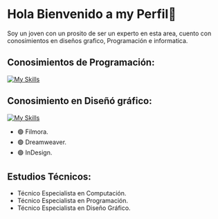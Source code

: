 # Hola Bienvenido a my Perfil👋

Soy un joven con un prosito de ser un experto en esta area,
cuento con conosimientos en diseños grafico, Programación e informatica.

## Conosimientos de Programación:

[![My Skills](https://skillicons.dev/icons?i=js,html,css,php,mysql,bootstrap,jquery)](https://skillicons.dev)

## Conosimiento en Diseñó gráfico:

[![My Skills](https://skillicons.dev/icons?i=xd,ai,blender,photoshop,ae)](https://skillicons.dev)

- 🟢 Filmora.
- 🟢 Dreamweaver.
- 🟢 InDesign.

## Estudios Técnicos:
- Técnico Especialista en Computación.
- Técnico Especialista en Programación.
- Técnico Especialista en Diseño Gráfico.
